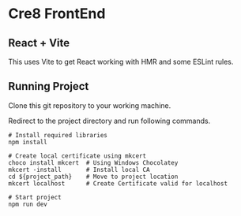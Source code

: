 # Cre8 FrontEnd

## React + Vite

This uses Vite to get React working with HMR and some ESLint rules.

## Running Project

Clone this git repository to your working machine.

Redirect to the project directory and run following commands.

```
# Install required libraries
npm install 

# Create local certificate using mkcert
choco install mkcert  # Using Windows Chocolatey
mkcert -install       # Install local CA
cd ${project_path}    # Move to project location
mkcert localhost      # Create Certificate valid for localhost

# Start project
npm run dev 
```